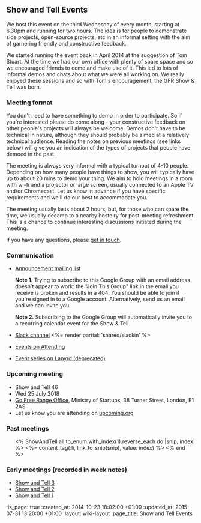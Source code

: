## Show and Tell Events

We host this event on the third Wednesday of every month, starting at 6.30pm and running for two hours. The idea is for people to demonstrate side projects, open-source projects, etc in an informal setting with the aim of garnering friendly and constructive feedback.

We started running the event back in April 2014 at the suggestion of Tom Stuart. At the time we had our own office with plenty of spare space and so we encouraged friends to come and make use of it. This led to lots of informal demos and chats about what we were all working on. We really enjoyed these sessions and so with Tom's encouragement, the GFR Show & Tell was born.

### Meeting format

You don't need to have something to demo in order to participate. So if you're interested please do come along - your constructive feedback on other people's projects will always be welcome. Demos don't have to be technical in nature, although they should probably be aimed at a relatively technical audience. Reading the notes on previous meetings (see links below) will give you an indication of the types of projects that people have demoed in the past.

The meeting is always very informal with a typical turnout of 4-10 people. Depending on how many people have things to show, you will typically have up to about 20 mins to demo your thing. We aim to hold meetings in a room with wi-fi and a projector or large screen, usually connected to an Apple TV and/or Chromecast. Let us know in advance if you have specific requirements and we'll do our best to accommodate you.

The meeting usually lasts about 2 hours, but, for those who can spare the time, we usually decamp to a nearby hostelry for post-meeting refreshment. This is a chance to continue interesting discussions initiated during the meeting.

If you have any questions, please [get in touch][email-address].

### Communication

* [Announcement mailing list][]

  **Note 1.**
  Trying to subscribe to this Google Group with an email address doesn't appear to work: the "Join This Group" link in the email you receive is broken and results in a 404. You should be able to join if you're signed in to a Google account. Alternatively, send us an email and we can invite you.

  **Note 2.**
  Subscribing to the Google Group will automatically invite you to a recurring calendar event for the Show & Tell.

* [Slack channel][] <%= render partial: 'shared/slackin' %>
* [Events on Attending][]
* [Event series on Lanyrd (deprecated)][lanyrd-event-series]

### Upcoming meeting

* Show and Tell 46
* Wed 25 July 2018
* [Go Free Range Office](https://goo.gl/maps/gcm6wFDY1yS2), Ministry of Startups, 38 Turner Street, London, E1 2AS.
* Let us know you are attending on [upcoming.org](https://upcoming.org/event/gfr-show-and-tell-46-k9ms1m20f5)

### Past meetings

<ul class="show-and-tell_list" reversed>
  <% ShowAndTell.all.to_enum.with_index(1).reverse_each do |snip, index| %>
    <%= content_tag(:li, link_to_snip(snip), value: index) %>
  <% end %>
</ul>

### Early meetings (recorded in week notes)

* [Show and Tell 3][]
* [Show and Tell 2][]
* [Show and Tell 1][]

[Announcement mailing list]: https://groups.google.com/a/gofreerange.com/d/forum/show-and-tell
[Slack channel]: https://gfr-show-and-tell-slack.herokuapp.com/
[Events on Attending]: https://attending.io/freerange
[lanyrd-event-series]: http://lanyrd.com/series/gfr-show-and-tell/
[Show and Tell 3]: /week-286#show-and-tell
[Show and Tell 2]: /week-282#show-and-tell
[Show and Tell 1]: /week-274#show-and-tell
[email-address]: mailto:lets@gofreerange.com

:is_page: true
:created_at: 2014-10-23 18:02:00 +01:00
:updated_at: 2015-07-31 13:20:00 +01:00
:layout: wiki-layout
:page_title: Show and Tell Events
